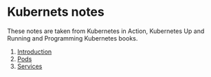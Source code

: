 # Kubernets notes

These notes are taken from Kubernetes in Action, Kubernetes Up and Running and Programming Kubernetes books.

1. [Introduction](intro.md)
2. [Pods](pods.md)
3. [Services](services.md)